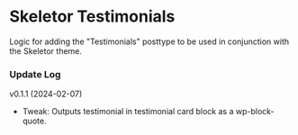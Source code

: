 # Skeletor Testimonials
Logic for adding the "Testimonials" posttype to be used in conjunction with the Skeletor theme.


### Update Log
v0.1.1 (2024-02-07)
- Tweak: Outputs testimonial in testimonial card block as a wp-block-quote.